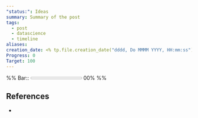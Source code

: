 ```yaml
---
"status:": Ideas
summary: Summary of the post
tags:
  - post
  - datascience
  - timeline
aliases: 
creation_date: <% tp.file.creation_date("dddd, Do MMMM YYYY, HH:mm:ss") %>
Progress: 0
Target: 100
---
```

%%
Bar::  <progress max=100 value=00> </progress> 00%
%%
<span class='ob-timelines' data-date='<% tp.file.creation_date("YYYY-MM-DD-HH") %>' data-title='<% tp.file.title %>'></span>

## References

- 
